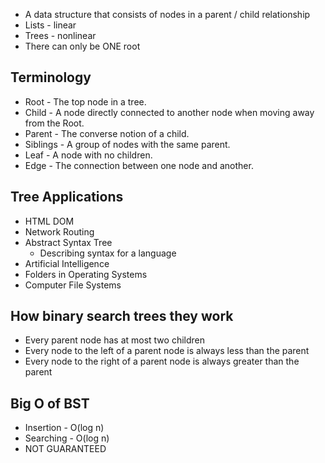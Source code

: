 * A data structure that consists of nodes in a parent / child relationship
* Lists - linear
* Trees - nonlinear
* There can only be ONE root

## Terminology
* Root - The top node in a tree.
* Child - A node directly connected to another node when moving away from the Root.
* Parent - The converse notion of a child.
* Siblings - A group of nodes with the same parent.
* Leaf - A node with no children.
* Edge - The connection between one node and another.

## Tree Applications
* HTML DOM
* Network Routing
* Abstract Syntax Tree
  * Describing syntax for a language
* Artificial Intelligence
* Folders in Operating Systems
* Computer File Systems

## How binary search trees they work
* Every parent node has at most two children
* Every node to the left of a parent node is always less than the parent
* Every node to the right of a parent node is always greater than the parent

## Big O of BST
* Insertion - O(log n)
* Searching - O(log n)
* NOT GUARANTEED